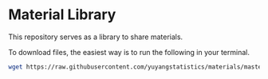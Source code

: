 # Material Library

This repository serves as a library to share materials.

To download files, the easiest way is to run the following in your terminal.

```bash
wget https://raw.githubusercontent.com/yuyangstatistics/materials/master/[path-to-file]
```

